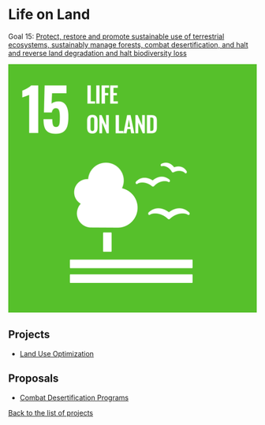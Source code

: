 # Life on Land

Goal 15: [Protect, restore and promote sustainable use of terrestrial ecosystems, sustainably manage forests, combat desertification, and halt and reverse land degradation and halt biodiversity loss](https://sdgs.un.org/goals/goal15)

[![Goal 15](../images/sdgs/E-WEB-Goal-15.png)](https://sdgs.un.org/goals/goal15)

## Projects

- [Land Use Optimization](../projects/landuse.md)

## Proposals

- [Combat Desertification Programs](../proposals/combat_desertification.md)

[Back to the list of projects](../README.md)
